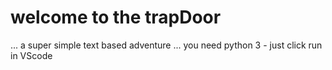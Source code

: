 # welcome to the trapDoor
... a super simple text based adventure
... you need python 3 - just click run in VScode
